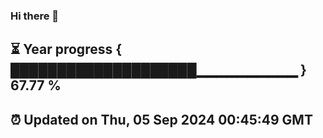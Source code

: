 ### Hi there 👋
⏳ Year progress { ████████████████████▁▁▁▁▁▁▁▁▁▁ } 67.77 %
---
⏰ Updated on Thu, 05 Sep 2024 00:45:49 GMT
---
